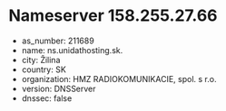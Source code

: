 # Nameserver 158.255.27.66

* as_number: 211689
* name: ns.unidathosting.sk.
* city: Žilina
* country: SK
* organization: HMZ RADIOKOMUNIKACIE, spol. s r.o.
* version: DNSServer
* dnssec: false
